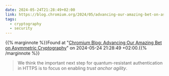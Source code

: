 ```yaml
---
date: 2024-05-24T21:28:49+02:00
link: https://blog.chromium.org/2024/05/advancing-our-amazing-bet-on-asymmetric.html
tags:
  - cryptography
  - security
---
```

{{% marginnote %}}Found at "[Chromium Blog: Advancing Our Amazing Bet on Asymmetric Cryptography](https://web.archive.org/web/20240524212849/https://blog.chromium.org/2024/05/advancing-our-amazing-bet-on-asymmetric.html)" on 2024-05-24 21:28:49 +02:00.{{% /marginnote %}}

> We think the important next step for quantum-resistant authentication in HTTPS is to focus on enabling _trust anchor agility_.